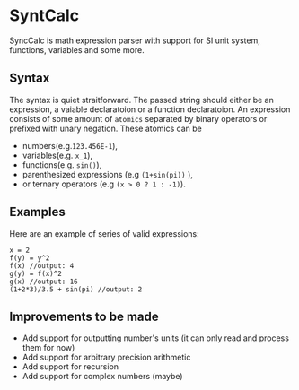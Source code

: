 # SyntCalc
SyncCalc is math expression parser with support for SI unit system, functions, variables and some more.

## Syntax
The syntax is quiet straitforward.
The passed string should either be an expression, a vaiable declaratoion or a function declaratoion.
An expression consists of some amount of `atomics` separated by binary operators or prefixed with unary negation.
These atomics can be 
- numbers(e.g.`123.456E-1`), 
- variables(e.g. `x_1`), 
- functions(e.g. `sin()`), 
- parenthesized expressions (e.g `(1+sin(pi))` ), 
- or ternary operators (e.g `(x > 0 ? 1 : -1)`). 

## Examples
Here are an example of series of valid expressions:
```
x = 2
f(y) = y^2
f(x) //output: 4
g(y) = f(x)^2
g(x) //output: 16
(1+2*3)/3.5 + sin(pi) //output: 2
```

## Improvements to be made 
- Add support for outputting number's units (it can only read and process them for now)
- Add support for arbitrary precision arithmetic
- Add support for recursion
- Add support for complex numbers (maybe)


